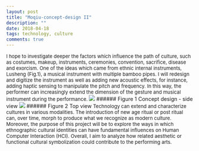 ```yaml
---
layout: post
title: "Moqiu-concept-design II"
description: ""
date: 2018-04-18
tags: technology, culture
comments: true
---
```


<font size="2">
I hope to investigate deeper the factors which influence the path of culture, such as costumes, makeup, instruments, ceremonies, convention, sacrifice, disease and exorcism. One of the ideas which came from ethnic internal instruments, Lusheng (Fig.1), a musical instrument with multiple bamboo pipes. I will redesign and digitize the instrument as well as adding new acoustic effects, for instance, adding haptic sensing to manipulate the pitch and frequency. In this way, the performer can increasingly extend the dimension of the gesture and musical instrument during the performance.
</font>

<img src="/friendred_blog/assets/images/sideView.jpg">
###### Figure 1 Concept design - side view

<img src="/friendred_blog/assets/images/topView.jpg">
###### Figure 2 Top view

<font size="2">
Technology can extend and characterize cultures in various modalities. The introduction of new age ritual or post ritual can, over time, morph to produce what we recognize as modern culture. Moreover, the purpose of this project will be to explore the ways in which ethnographic cultural identities can have fundamental influences on Human Computer Interaction (HCI). Overall, I aim to analyze how related aesthetic or functional cultural symbolization could contribute to the performing arts.
</font>
